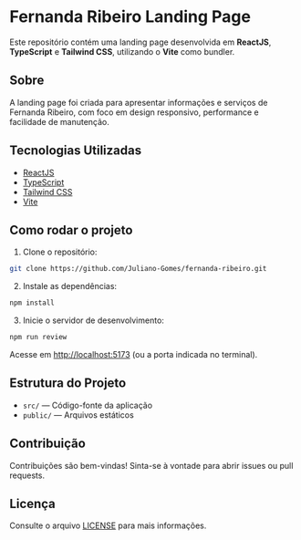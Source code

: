 # Fernanda Ribeiro Landing Page

Este repositório contém uma landing page desenvolvida em **ReactJS**, **TypeScript** e **Tailwind CSS**, utilizando o **Vite** como bundler.

## Sobre

A landing page foi criada para apresentar informações e serviços de Fernanda Ribeiro, com foco em design responsivo, performance e facilidade de manutenção.

## Tecnologias Utilizadas

- [ReactJS](https://reactjs.org/)
- [TypeScript](https://www.typescriptlang.org/)
- [Tailwind CSS](https://tailwindcss.com/)
- [Vite](https://vitejs.dev/)

## Como rodar o projeto

1. Clone o repositório:
  ```bash
  git clone https://github.com/Juliano-Gomes/fernanda-ribeiro.git
  ```
2. Instale as dependências:
  ```bash
  npm install
  ```
3. Inicie o servidor de desenvolvimento:
  ```bash
  npm run review
  ```

Acesse em [http://localhost:5173](http://localhost:5173) (ou a porta indicada no terminal).

## Estrutura do Projeto

- `src/` — Código-fonte da aplicação
- `public/` — Arquivos estáticos

## Contribuição

Contribuições são bem-vindas! Sinta-se à vontade para abrir issues ou pull requests.

## Licença

Consulte o arquivo [LICENSE](./LICENSE) para mais informações.